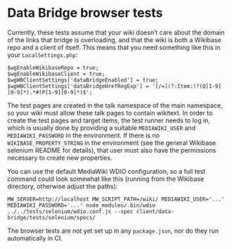 # Data Bridge browser tests

Currently, these tests assume that your wiki doesn’t care about the domain of the links that bridge is overloading,
and that the wiki is both a Wikibase repo and a client of itself.
This means that you need something like this in your `LocalSettings.php`:

    $wgEnableWikibaseRepo = true;
    $wgEnableWikibaseClient = true;
    $wgWBClientSettings['dataBridgeEnabled'] = true;
    $wgWBClientSettings['dataBridgeHrefRegExp'] = '[/=](?:Item:)?(Q[1-9][0-9]*).*#(P[1-9][0-9]*)$';

The test pages are created in the talk namespace of the main namespace,
so your wiki must allow these talk pages to contain wikitext.
In order to create the test pages and target items,
the test runner needs to log in,
which is usually done by providing a suitable `MEDIAWIKI_USER` and `MEDIAWIKI_PASSWORD` in the environment.
If there is no `WIKIBASE_PROPERTY_STRING` in the environment
(see the general Wikibase selenium README for details),
that user must also have the permissions necessary to create new properties.

You can use the default MediaWiki WDIO configuration,
so a full test command could look somewhat like this
(running from the Wikibase directory, otherwise adjust the paths):

    MW_SERVER=http://localhost MW_SCRIPT_PATH=/wiki/ MEDIAWIKI_USER='...' MEDIAWIKI_PASSWORD='...' node_modules/.bin/wdio ../../tests/selenium/wdio.conf.js --spec client/data-bridge/tests/selenium/specs/

The browser tests are not yet set up in any `package.json`,
nor do they run automatically in CI.
